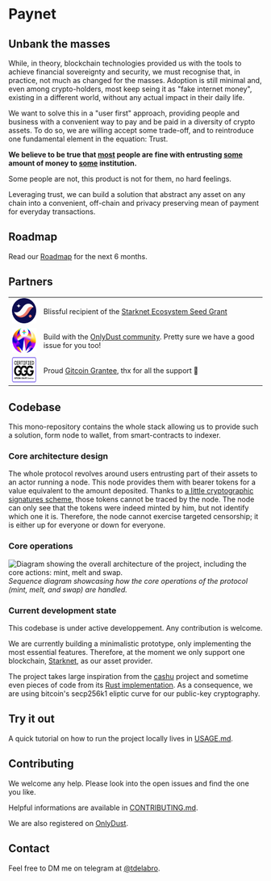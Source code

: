 # Paynet

## Unbank the masses

While, in theory, blockchain technologies provided us with the tools to achieve financial sovereignty and security, we must recognise that, in practice, not much as changed for the masses.
Adoption is still minimal and, even among crypto-holders, most keep seing it as "fake internet money", existing in a different world, without any actual impact in their daily life.

We want to solve this in a "user first" approach, providing people and business with a convenient way to pay and be paid in a diversity of crypto assets.
To do so, we are willing accept some trade-off, and to reintroduce one fundamental element in the equation: Trust.

**We believe to be true that <ins>most</ins> people are fine with entrusting <ins>some</ins> amount of money to <ins>some</ins> institution.**

Some people are not, this product is not for them, no hard feelings.

Leveraging trust, we can build a solution that abstract any asset on any chain into a convenient, off-chain and privacy preserving mean of payment for everyday transactions. 

## Roadmap

Read our [Roadmap](./ROADMAP.md) for the next 6 months.

## Partners

<table>
  <tr>
    <td width="100" align="center"><img src="./assets/Starknet-logo.svg" height="50" width="auto" style="max-width: 100%;"></td>
    <td width="800">Blissful recipient of the <a href="https://www.starknet.io/grants/seed-grants/">Starknet Ecosystem Seed Grant</a></td>
  </tr>
  <tr>
    <td width="100" align="center"><img src="./assets/OnlyDust-logo.svg" height="50" width="auto" style="max-width: 100%;"></td>
    <td width="800">Build with the <a href="https://app.onlydust.com/projects/paynet">OnlyDust community</a>. Pretty sure we have a good issue for you too!</td>
  </tr>
  <tr>
    <td width="100" align="center"><img src="./assets/Gitcoin-logo.svg" height="50" width="auto" style="max-width: 100%;"></td>
    <td width="800">Proud <a href="https://explorer.gitcoin.co/#/round/42161/865/58">Gitcoin Grantee</a>, thx for all the support 🙏</td>
  </tr>
</table>

## Codebase

This mono-repository contains the whole stack allowing us to provide such a solution, form node to wallet, from smart-contracts to indexer.

### Core architecture design

The whole protocol revolves around users entrusting part of their assets to an actor running a node. This node provides them with bearer tokens for a value equivalent to the amount deposited. 
Thanks to [a little cryptographic signatures scheme](https://gist.github.com/RubenSomsen/be7a4760dd4596d06963d67baf140406), those tokens cannot be traced by the node. The node can only see that the tokens were indeed minted by him, but not identify which one it is. 
Therefore, the node cannot exercise targeted censorship; it is either up for everyone or down for everyone.

### Core operations

![Diagram showing the overall architecture of the project, including the core actions: mint, melt and swap.](diagrams/overall-architecture.png)
*Sequence diagram showcasing how the core operations of the protocol (mint, melt, and swap) are handled.*

### Current development state

This codebase is under active developpement. Any contribution is welcome.

We are currently building a minimalistic prototype, only implementing the most essential features.
Therefore, at the moment we only support one blockchain, [Starknet](https://www.starknet.io/), as our asset provider.

The project takes large inspiration from the [cashu](https://cashu.space/) project and sometime even pieces of code from its [Rust implementation](https://github.com/cashubtc/cdk). 
As a consequence, we are using bitcoin's secp256k1 eliptic curve for our public-key cryptography.

## Try it out

A quick tutorial on how to run the project locally lives in [USAGE.md](./USAGE.md).

## Contributing

We welcome any help. Please look into the open issues and find the one you like.

Helpful informations are available in [CONTRIBUTING.md](./CONTRIBUTING.md).

We are also registered on [OnlyDust](https://app.onlydust.com/projects/paynet/overview).

## Contact

Feel free to DM me on telegram at [@tdelabro](https://t.me/tdelabro).

